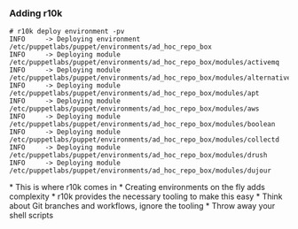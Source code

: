 ### Adding r10k

```
# r10k deploy environment -pv
INFO     -> Deploying environment /etc/puppetlabs/puppet/environments/ad_hoc_repo_box
INFO     -> Deploying module /etc/puppetlabs/puppet/environments/ad_hoc_repo_box/modules/activemq
INFO     -> Deploying module /etc/puppetlabs/puppet/environments/ad_hoc_repo_box/modules/alternatives
INFO     -> Deploying module /etc/puppetlabs/puppet/environments/ad_hoc_repo_box/modules/apt
INFO     -> Deploying module /etc/puppetlabs/puppet/environments/ad_hoc_repo_box/modules/aws
INFO     -> Deploying module /etc/puppetlabs/puppet/environments/ad_hoc_repo_box/modules/boolean
INFO     -> Deploying module /etc/puppetlabs/puppet/environments/ad_hoc_repo_box/modules/collectd
INFO     -> Deploying module /etc/puppetlabs/puppet/environments/ad_hoc_repo_box/modules/drush
INFO     -> Deploying module /etc/puppetlabs/puppet/environments/ad_hoc_repo_box/modules/dujour
```

<aside class="notes">
  * This is where r10k comes in
  * Creating environments on the fly adds complexity
  * r10k provides the necessary tooling to make this easy
    * Think about Git branches and workflows, ignore the tooling
    * Throw away your shell scripts
</aside>
